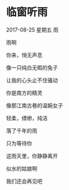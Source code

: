 # 临窗听雨
2017-08-25 星期五 雨

雨啊

你来，悄无声息

像一只纯白无暇的兔子

让我的心头止不住骚动

你是南方的精灵

像那江南古巷的温婉女子

轻柔，缥缈，纯洁

落了千年的雨

只为等待你

这雨天里，你静静离开

似水的姑娘啊

我们还会再见吧